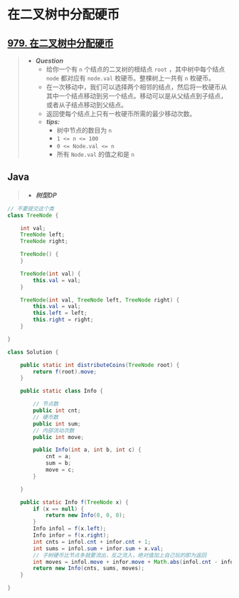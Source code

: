 # 在二叉树中分配硬币

## [979. 在二叉树中分配硬币](https://leetcode.cn/problems/distribute-coins-in-binary-tree/)

> - ***Question***
>   - 给你一个有 `n` 个结点的二叉树的根结点 `root` ，其中树中每个结点 `node` 都对应有 `node.val` 枚硬币。整棵树上一共有 `n` 枚硬币。
>   - 在一次移动中，我们可以选择两个相邻的结点，然后将一枚硬币从其中一个结点移动到另一个结点。移动可以是从父结点到子结点，或者从子结点移动到父结点。
>   - 返回使每个结点上只有一枚硬币所需的最少移动次数。
>   - ***tips:***
>     - 树中节点的数目为 `n`
>     - `1 <= n <= 100`
>     - `0 <= Node.val <= n`
>     - 所有 `Node.val` 的值之和是 `n`

## Java

> - ***树型DP***

```java
// 不要提交这个类
class TreeNode {

    int val;
    TreeNode left;
    TreeNode right;

    TreeNode() {
    }

    TreeNode(int val) {
        this.val = val;
    }

    TreeNode(int val, TreeNode left, TreeNode right) {
        this.val = val;
        this.left = left;
        this.right = right;
    }

}

class Solution {

    public static int distributeCoins(TreeNode root) {
        return f(root).move;
    }

    public static class Info {

        // 节点数
        public int cnt;
        // 硬币数
        public int sum;
        // 内部流动次数
        public int move;

        public Info(int a, int b, int c) {
            cnt = a;
            sum = b;
            move = c;
        }

    }

    public static Info f(TreeNode x) {
        if (x == null) {
            return new Info(0, 0, 0);
        }
        Info infol = f(x.left);
        Info infor = f(x.right);
        int cnts = infol.cnt + infor.cnt + 1;
        int sums = infol.sum + infor.sum + x.val;
        // 子树硬币比节点多就要流出，反之流入，绝对值加上自己玩的即为返回
        int moves = infol.move + infor.move + Math.abs(infol.cnt - infol.sum) + Math.abs(infor.cnt - infor.sum);
        return new Info(cnts, sums, moves);
    }

}
```
